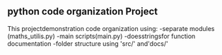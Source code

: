 ## python code organization Project

This projectdemonstration code organization using:
-separate modules (maths_utilis.py)
-main scripts(main.py)
-doesstringsfor function documentation
-folder structure using 'src/' and'docs/'
